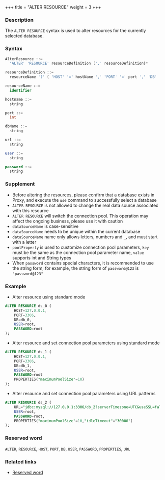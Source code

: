 +++
title = "ALTER RESOURCE"
weight = 3
+++

### Description

The `ALTER RESOURCE` syntax is used to alter resources for the currently selected database.

### Syntax

```sql
AlterResource ::=
  'ALTER' 'RESOURCE' resourceDefinition (',' resourceDefinition)*

resourceDefinition ::=
  resourceName '(' ( 'HOST' '=' hostName ',' 'PORT' '=' port ',' 'DB' '=' dbName  |  'URL' '=' url  ) ',' 'USER' '=' user (',' 'PASSWORD' '=' password )?  (',' 'PROPERTIES'  '(' ( key  '=' value ) ( ',' key  '=' value )* ')'  )?')'

resourceName ::=
  identifier

hostname ::=
  string

port ::=
  int

dbName ::=
  string

url ::=
  string

user ::=
  string

password ::=
  string
```

### Supplement

- Before altering the resources, please confirm that a database exists in Proxy, and execute the `use` command to
  successfully select a database
- `ALTER RESOURCE` is not allowed to change the real data source associated with this resource
- `ALTER RESOURCE` will switch the connection pool. This operation may affect the ongoing business, please use it with
  caution
- `dataSourceName` is case-sensitive
- `dataSourceName` needs to be unique within the current database
- `dataSourceName` name only allows letters, numbers and `_`, and must start with a letter
- `poolProperty` is used to customize connection pool parameters, `key` must be the same as the connection pool
  parameter name, `value` supports int and String types
- When `password` contains special characters, it is recommended to use the string form; for example, the string form
  of `password@123` is `"password@123"`

### Example

- Alter resource using standard mode

```sql
ALTER RESOURCE ds_0 (
    HOST=127.0.0.1,
    PORT=3306,
    DB=db_0,
    USER=root,
    PASSWORD=root
);
```

- Alter resource and set connection pool parameters using standard mode

```sql
ALTER RESOURCE ds_1 (
    HOST=127.0.0.1,
    PORT=3306,
    DB=db_1,
    USER=root,
    PASSWORD=root
    PROPERTIES("maximumPoolSize"=10)
);
```

- Alter resource and set connection pool parameters using URL patterns

```sql
ALTER RESOURCE ds_2 (
    URL="jdbc:mysql://127.0.0.1:3306/db_2?serverTimezone=UTC&useSSL=false",
    USER=root,
    PASSWORD=root,
    PROPERTIES("maximumPoolSize"=10,"idleTimeout"="30000")
);
```

### Reserved word

`ALTER`, `RESOURCE`, `HOST`, `PORT`, `DB`, `USER`, `PASSWORD`, `PROPERTIES`, `URL`

### Related links

- [Reserved word](/en/reference/distsql/syntax/reserved-word/)
